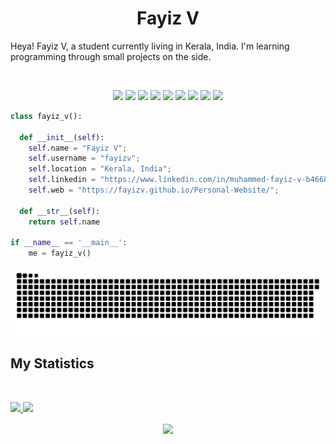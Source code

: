 <h1 align="center">
  <b>Fayiz V</b>
</h1>

Heya! Fayiz V, a student currently living in Kerala, India. I'm learning programming through small projects  on the side.

<br>

<p>
<div align="center">
  <img src="https://img.shields.io/badge/-HTML-c58545?style=for-the-badge&logo=html5&logoColor=c58545&labelColor=282828">
  <img src="https://img.shields.io/badge/-CSS-771cd2?style=for-the-badge&logo=css3&logoColor=771cd2&labelColor=282828">
  <img src="https://img.shields.io/badge/-JavaScript-d1a01f?style=for-the-badge&logo=javascript&logoColor=d1a01f&labelColor=282828">
  <img src="https://img.shields.io/badge/-Python-98b982?style=for-the-badge&logo=python&logoColor=98b982&labelColor=282828">
  <img src="https://img.shields.io/badge/-Django-165206?style=for-the-badge&logo=django&logoColor=165206&labelColor=282828">
  <img src="https://img.shields.io/badge/-DevOps-7b0a2e?style=for-the-badge&logo=DevOps&logoColor=7b0a2e&labelColor=282828">
  <img src="https://img.shields.io/badge/-Doker-7b0a2e?style=for-the-badge&logo=Docker&logoColor=7b0a2e&labelColor=282828">
  <img src="https://img.shields.io/badge/-Kubernates-7b0a2e?style=for-the-badge&logo=k8s&logoColor=7b0a2e&labelColor=282828">
  <img src="https://img.shields.io/badge/-Jenkins-7b0a2e?style=for-the-badge&logo=Jenkins&logoColor=e31219&labelColor=282828">
</div>
</p>

```python
class fayiz_v():
    
  def __init__(self):
    self.name = "Fayiz V";
    self.username = "fayizv";
    self.location = "Kerala, India";
    self.linkedin = "https://www.linkedin.com/in/muhammed-fayiz-v-b46684223";
    self.web = "https://fayizv.github.io/Personal-Website/";
  
  def __str__(self):
    return self.name

if __name__ == '__main__':
    me = fayiz_v()
```

<!--- <div align="center">
;;   <a href="https://open.spotify.com/user/6s6pbtefezpookh8gwnkko15v">
;;     <img src="https://readme-spotify-tingz.vercel.app/api/now-playing">
;;   </a>
;; </div>
--->

<!--
<div align="center">
  <a href="https://open.spotify.com/user/6s6pbtefezpookh8gwnkko15v">
    <img src="https://spotify-readme-theta-virid.vercel.app/api?scan=true&theme=dark" width="240px">
  </a>
</div>
-->

![snake gif](https://github.com/TekyaygilFethi/TekyaygilFethi/blob/output/github-contribution-grid-snake.svg)

## My Statistics

<br/>
<p align="left">
  <a href="https://fayizv.github.io/Personal-Website/">
  <img width="49.5%" src="https://github-readme-stats.vercel.app/api?username=fayizv&show_icons=true&theme=gruvbox&hide_border=true" />
    <img width="49.5%" src="https://github-readme-streak-stats.herokuapp.com/?user=fayiz&theme=gruvbox&hide_border=true" />
  </a>
</p>
<p align="center">
<img align="center" width="49.5%" src="https://github-readme-stats.vercel.app/api/top-langs/?username=fayizv&layout=compact&theme=gruvbox&langs_count=10&hide_border=true" />
</p>

<br>



